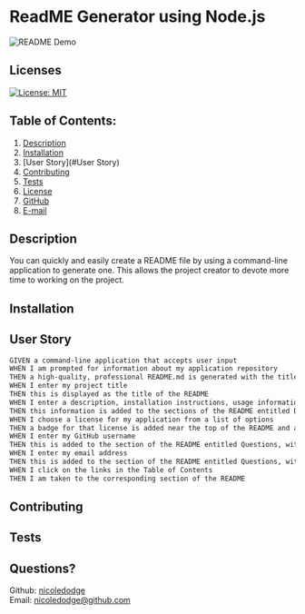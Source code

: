 # ReadME Generator using Node.js
![README Demo](https://github.com/nicoledodge/READme-Generator/blob/main/assets/readme%20demo.gif?raw=true)

## Licenses
[![License: MIT](https://img.shields.io/badge/License-MIT-yellow.svg)](https://opensource.org/licenses/MIT)
## Table of Contents:
  1. [Description](#description) 
  2. [Installation](#Installation)
  3. [User Story](#User Story)  
  4. [Contributing](#Contributing)
  5. [Tests](#Tests)
  6. [License](#License)
  7. [GitHub](#GitHub)
  8. [E-mail](#Email)
## Description
You can quickly and easily create a README file by using a command-line application to generate one. This allows the project creator to devote more time to working on the project.
## Installation

## User Story
```md
GIVEN a command-line application that accepts user input
WHEN I am prompted for information about my application repository
THEN a high-quality, professional README.md is generated with the title of my project and sections entitled Description, Table of Contents, Installation, Usage, License, Contributing, Tests, and Questions
WHEN I enter my project title
THEN this is displayed as the title of the README
WHEN I enter a description, installation instructions, usage information, contribution guidelines, and test instructions
THEN this information is added to the sections of the README entitled Description, Installation, Usage, Contributing, and Tests
WHEN I choose a license for my application from a list of options
THEN a badge for that license is added near the top of the README and a notice is added to the section of the README entitled License that explains which license the application is covered under
WHEN I enter my GitHub username
THEN this is added to the section of the README entitled Questions, with a link to my GitHub profile
WHEN I enter my email address
THEN this is added to the section of the README entitled Questions, with instructions on how to reach me with additional questions
WHEN I click on the links in the Table of Contents
THEN I am taken to the corresponding section of the README
```
## Contributing

## Tests

## Questions?
Github: [nicoledodge](@data.github)  
Email: nicoledodge@github.com
